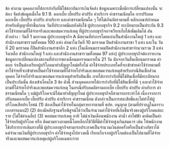 ข้อ
คำถาม
บุคคลภายใต้การกํากับที่มิใช่สถาบันการเงินจัดส่ง
ข้อมูลเฉพาะเมื่อมีการเปลี่ยนแปลงนั้น จะต้อง
จัดส่งข้อมูลเมื่อใด
9.1
9. ดอกเบี้ย เบี้ยปรับ ค่าปรับ ค่าบริการ ค่าธรรมเนียมใด
การปรับลดดอกเบี้ย เบี้ยปรับ ค่าปรับ ค่าบริการ
และค่าธรรมเนียมใด ๆ ให้ไม่เกินอัตราตามที่
หลักเกณฑ์กำหนดสำหรับสัญญาที่ทำขึ้นก่อน
วันที่ประกาศมีผลบังคับใช้ ผู้ประกอบธุรกิจ
9.2
ทะเบียนรถเป็นประกัน
9.3 ค่าใช้จ่ายตามที่ได้จ่ายจริงและพอสมควรแก่เหตุ
ที่ผู้ประกอบธุรกิจอาจเรียกเก็บได้เพิ่มเติมได้
ส่น
ตัวอย่าง : วันที่ 1 มกราคม ผู้ประกอบธุรกิจ A มีสถานที่ทําการโดยแบ่งเป็นสำนักงานใหญ่ 1 แห่ง
และสำนักงานสาขารวมทั้งหมด 100 แห่ง ต่อมาในวันที่ 10 มกราคม ปิดสำนักงานสาขา 1 แห่ง และใน
วันที่ 20 มกราคม ก็ปิดสำนักงานสาขาอีก 2 แห่ง (ในเดือนมกราคมปิดสำนักงานสาขาจำนวนรวม 3 แห่ง จึงเหลือ
สํานักงานใหญ่ 1 แห่ง และสำนักงานสาขารวมทั้งหมด 97 แห่ง)
ผู้ประกอบธุรกิจต้องรายงานข้อมูลการเปลี่ยนแปลงสถานที่ทำการของเดือนมกราคมภายใน 21 วัน
นับจากวันสิ้นเดือนมกราคม
คำตอบ
จำเป็นต้องเรียกผู้บริโภคมาทำสัญญาใหม่หรือไม่
ค่าใช้จ่ายประเภทใดที่จะเข้าข่ายค่าใช้จ่ายตามที่ ค่าใช้จ่ายที่จะเข้าข่ายเป็นค่าใช้จ่ายตามที่ได้จ่ายไปจริงและพอสมควรแก่เหตุสำหรับกรณีสินเชื่อส่วนบุคคล
ได้จ่ายไปจริงและพอสมควรแก่เหตุสำหรับสินเชื่อ ภายใต้การกำกับที่มิใช่สินเชื่อที่มีทะเบียนรถเป็นประกันนั้น ต้องเข้าเงื่อนไข 3 ข้อ ดังนี้
ส่วนบุคคลภายใต้การกํากับที่มิใช่สินเชื่อที่มี
ๆ และค่าใช้จ่ายตามที่ได้จ่ายไปจริงและพอสมควรแก่เหตุ
ในกรณีปรับลดอัตราดอกเบี้ย เบี้ยปรับ ค่าปรับ ค่าบริการ ค่าธรรมเนียมใด ๆ แม้ผู้บริโภคจะมิได้มาทำสัญญาใหม่
ผู้ประกอบธุรกิจก็สามารถกระทำได้ เนื่องจากการปรับลดดอกเบี้ย เบี้ยปรับ ค่าปรับ ค่าบริการ ค่าธรรมเนียม
ดังกล่าวเป็นการสละสิทธิ์และไม่ทำให้ผู้บริโภคเสียประโยชน์
(1) ต้องเป็นค่าใช้จ่ายในกลุ่มรายการตามที่ ธปท. อนุญาต (ตามที่ปรากฏในตารางเอกสารแนบ2)
(2) ต้องมีหลักฐานหรือพิสูจน์ได้ว่าเป็นจำนวนค่าใช้จ่ายที่เกิดขึ้นจริงของผู้บริโภคแต่ละราย (ไม่ใช่ค่าเฉลี่ย)
(3) พอสมควรแก่เหตุ อาทิ ไม่นำเงินเดือนพนักงาน ค่าน้ำ ค่าไฟฟ้า มาคิดเป็นค่าใช้จ่ายกับผู้บริโภค หรือ
ติดตามทวงถามหนี้โดยเลือกใช้วิธีที่มีค่าใช้จ่ายสูงเกินสมควร เช่น ให้พนักงานใช้บริการการเดินทางที่มี
ผู้ประกอบธุรกิจสามารถประกาศเป็นจำนวนเงินต่อครั้งหรือเป็นช่วงอัตราได้ แต่จำนวนเงินที่ผู้ประกอบธุรกิจ
ค่าใช้จ่ายสูงไปทวงหนี้
เรียกเก็บจากผู้บริโภคต้องเป็นไปตามที่ได้จ่ายจริงและพอสมควรแก่เหตุแก่ผู้บริโภคเฉพาะราย
